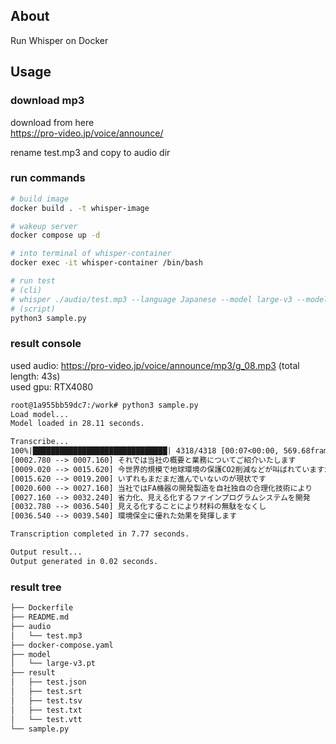 ## About

Run Whisper on Docker

## Usage

### download mp3

download from here  
https://pro-video.jp/voice/announce/

rename test.mp3 and copy to audio dir

### run commands

```sh
# build image
docker build . -t whisper-image

# wakeup server
docker compose up -d

# into terminal of whisper-container
docker exec -it whisper-container /bin/bash

# run test
# (cli)
# whisper ./audio/test.mp3 --language Japanese --model large-v3 --model_dir ./model --output_dir ./result --device cuda
# (script)
python3 sample.py
```

### result console

used audio: https://pro-video.jp/voice/announce/mp3/g_08.mp3 (total length: 43s)  
used gpu: RTX4080

```txt
root@1a955bb59dc7:/work# python3 sample.py
Load model...
Model loaded in 28.11 seconds.

Transcribe...
100%|██████████████████████████████| 4318/4318 [00:07<00:00, 569.68frames/s]
[0002.780 --> 0007.160] それでは当社の概要と業務についてご紹介いたします
[0009.020 --> 0015.620] 今世界的規模で地球環境の保護CO2削減などが叫ばれていますが
[0015.620 --> 0019.200] いずれもまだまだ進んでいないのが現状です
[0020.600 --> 0027.160] 当社ではFA機器の開発製造を自社独自の合理化技術により
[0027.160 --> 0032.240] 省力化、見える化するファインプログラムシステムを開発
[0032.780 --> 0036.540] 見える化することにより材料の無駄をなくし
[0036.540 --> 0039.540] 環境保全に優れた効果を発揮します

Transcription completed in 7.77 seconds.

Output result...
Output generated in 0.02 seconds.
```

### result tree

```txt
├── Dockerfile
├── README.md
├── audio
│   └── test.mp3
├── docker-compose.yaml
├── model
│   └── large-v3.pt
├── result
│   ├── test.json
│   ├── test.srt
│   ├── test.tsv
│   ├── test.txt
│   └── test.vtt
└── sample.py
```
